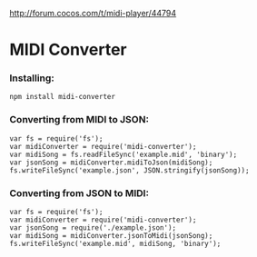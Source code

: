http://forum.cocos.com/t/midi-player/44794



# MIDI Converter
### Installing:
`npm install midi-converter`

### Converting from MIDI to JSON:
    var fs = require('fs');
    var midiConverter = require('midi-converter');
    var midiSong = fs.readFileSync('example.mid', 'binary');
    var jsonSong = midiConverter.midiToJson(midiSong);
    fs.writeFileSync('example.json', JSON.stringify(jsonSong));

### Converting from JSON to MIDI:
    var fs = require('fs');
    var midiConverter = require('midi-converter');
    var jsonSong = require('./example.json');
    var midiSong = midiConverter.jsonToMidi(jsonSong);
    fs.writeFileSync('example.mid', midiSong, 'binary');
